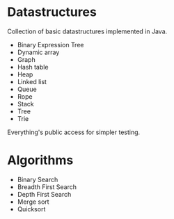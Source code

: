 # Datastructures

Collection of basic datastructures implemented in Java.

* Binary Expression Tree
* Dynamic array
* Graph
* Hash table
* Heap
* Linked list
* Queue
* Rope
* Stack
* Tree
* Trie

Everything's public access for simpler testing.

# Algorithms

* Binary Search
* Breadth First Search
* Depth First Search
* Merge sort
* Quicksort
